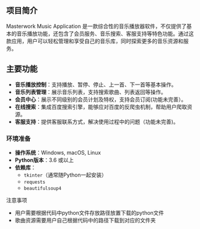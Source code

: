 ## 项目简介

Masterwork Music Application 是一款综合性的音乐播放器软件，不仅提供了基本的音乐播放功能，还包含了会员服务、音乐搜索、客服支持等特色功能。通过这款应用，用户可以轻松管理和享受自己的音乐库，同时探索更多的音乐资源和服务。

## 主要功能

- **音乐播放控制**：支持播放、暂停、停止、上一首、下一首等基本操作。
- **音乐列表管理**：展示音乐列表，支持搜索歌曲、列表返回等操作。
- **会员中心**：展示不同级别的会员计划及特权，支持会员订阅(功能未完善）。
- **在线搜索**：集成百度搜索引擎，能够应对百度的反爬虫机制，帮助用户爬取资源。
- **客服支持**：提供客服联系方式，解决使用过程中的问题（功能未完善)。

### 环境准备

- **操作系统**：Windows, macOS, Linux
- **Python版本**：3.6 或以上
- **依赖库**：
  - `tkinter`（通常随Python一起安装）
  - `requests`
  - `beautifulsoup4`

注意事项

- 用户需要根据代码中python文件存放路径放置下载的python文件
- 歌曲资源需要用户自己根据代码中的路径下载到对应的文件夹
